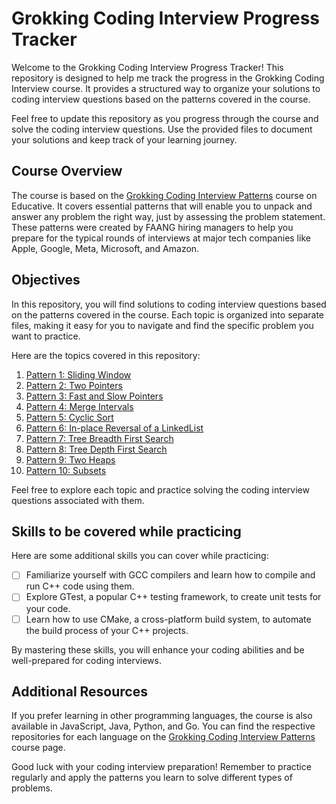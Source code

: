 # Grokking Coding Interview Progress Tracker

Welcome to the Grokking Coding Interview Progress Tracker! This repository is designed to help me track the progress in the Grokking Coding Interview course. It provides a structured way to organize your solutions to coding interview questions based on the patterns covered in the course.

Feel free to update this repository as you progress through the course and solve the coding interview questions. Use the provided files to document your solutions and keep track of your learning journey.

## Course Overview

The course is based on the [Grokking Coding Interview Patterns](https://www.educative.io/courses/grokking-coding-interview-patterns-cpp) course on Educative. It covers essential patterns that will enable you to unpack and answer any problem the right way, just by assessing the problem statement. These patterns were created by FAANG hiring managers to help you prepare for the typical rounds of interviews at major tech companies like Apple, Google, Meta, Microsoft, and Amazon.

## Objectives

In this repository, you will find solutions to coding interview questions based on the patterns covered in the course. Each topic is organized into separate files, making it easy for you to navigate and find the specific problem you want to practice.

Here are the topics covered in this repository:

1. [Pattern 1: Sliding Window](./sliding-window.md)
2. [Pattern 2: Two Pointers]( /TwoPointers/two-pointers.md)
3. [Pattern 3: Fast and Slow Pointers](./fast-slow-pointers.md)
4. [Pattern 4: Merge Intervals](./merge-intervals.md)
5. [Pattern 5: Cyclic Sort](./cyclic-sort.md)
6. [Pattern 6: In-place Reversal of a LinkedList](./in-place-reversal-of-a-linkedlist.md)
7. [Pattern 7: Tree Breadth First Search](./tree-breadth-first-search.md)
8. [Pattern 8: Tree Depth First Search](./tree-depth-first-search.md)
9. [Pattern 9: Two Heaps](./two-heaps.md)
10. [Pattern 10: Subsets](./subsets.md)

Feel free to explore each topic and practice solving the coding interview questions associated with them.


## Skills to be covered while practicing

Here are some additional skills you can cover while practicing:

- [ ] Familiarize yourself with GCC compilers and learn how to compile and run C++ code using them.
- [ ] Explore GTest, a popular C++ testing framework, to create unit tests for your code.
- [ ] Learn how to use CMake, a cross-platform build system, to automate the build process of your C++ projects.

By mastering these skills, you will enhance your coding abilities and be well-prepared for coding interviews.

## Additional Resources

If you prefer learning in other programming languages, the course is also available in JavaScript, Java, Python, and Go. You can find the respective repositories for each language on the [Grokking Coding Interview Patterns](https://www.educative.io/courses/grokking-coding-interview-patterns-cpp) course page.

Good luck with your coding interview preparation! Remember to practice regularly and apply the patterns you learn to solve different types of problems.
